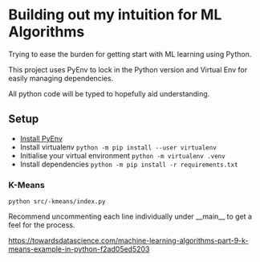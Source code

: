 # Building out my intuition for ML Algorithms

Trying to ease the burden for getting start with ML learning using Python.

This project uses PyEnv to lock in the Python version and Virtual Env for easily managing dependencies.

All python code will be typed to hopefully aid understanding.

## Setup

- [Install PyEnv](https://github.com/pyenv/pyenv-installer)
- Install virtualenv
  `python -m pip install --user virtualenv`
- Initialise your virtual environment
  `python -m virtualenv .venv`
- Install dependencies
  `python -m pip install -r requirements.txt`

### K-Means

`python src/-kmeans/index.py`

Recommend uncommenting each line individually under \_\_main\_\_ to get a feel for the process.

https://towardsdatascience.com/machine-learning-algorithms-part-9-k-means-example-in-python-f2ad05ed5203
